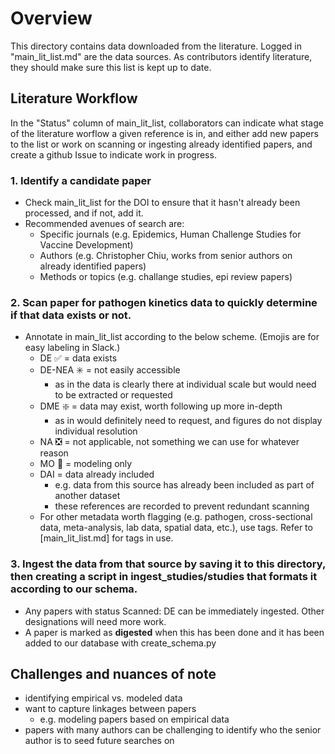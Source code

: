# Overview
This directory contains data downloaded from the literature. Logged in "main_lit_list.md" are the data sources. As contributors identify literature, they should make sure this list is kept up to date.

## Literature Workflow
In the "Status" column of main_lit_list, collaborators can indicate what stage of the literature worflow a given reference is in, and either add new papers to the list or work on scanning or ingesting already identified papers, and create a github Issue to indicate work in progress.

### 1. **Identify** a candidate paper
- Check main_lit_list for the DOI to ensure that it hasn't already been processed, and if not, add it.
- Recommended avenues of search are:
    - Specific journals (e.g. Epidemics, Human Challenge Studies for Vaccine Development)
    - Authors (e.g. Christopher Chiu, works from senior authors on already identified papers)
    - Methods or topics (e.g. challange studies, epi review papers)

### 2. **Scan** paper for pathogen kinetics data to quickly determine if that data exists or not.
- Annotate in main_lit_list according to the below scheme. (Emojis are for easy labeling in Slack.)
    - DE ✅ = data exists
	- DE-NEA ✳️ = not easily accessible
	    - as in the data is clearly there at individual scale but would need to be extracted or requested
    - DME ❇️ = data may exist, worth following up more in-depth
        - as in would definitely need to request, and figures do not display individual resolution
    - NA ❎ = not applicable, not something we can use for whatever reason
    - MO 🤖 = modeling only
    - DAI = data already included
    	- e.g. data from this source has already been included as part of another dataset
    	- these references are recorded to prevent redundant scanning
	- For other metadata worth flagging (e.g. pathogen, cross-sectional data, meta-analysis, lab data, spatial data, etc.), use tags. Refer to [main_lit_list.md] for tags in use.

### 3. **Ingest** the data from that source by saving it to this directory, then creating a script in ingest_studies/studies that formats it according to our schema.
- Any papers with status Scanned: DE can be immediately ingested. Other designations will need more work.
- A paper is marked as **digested** when this has been done and it has been added to our database with create_schema.py

## Challenges and nuances of note
- identifying empirical vs. modeled data
- want to capture linkages between papers
	- e.g. modeling papers based on empirical data
- papers with many authors can be challenging to identify who the senior author is to seed future searches on